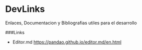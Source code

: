 # DevLinks
Enlaces, Documentacion y Bibliografias utiles para el desarrollo

###Links
- Editor.md https://pandao.github.io/editor.md/en.html
